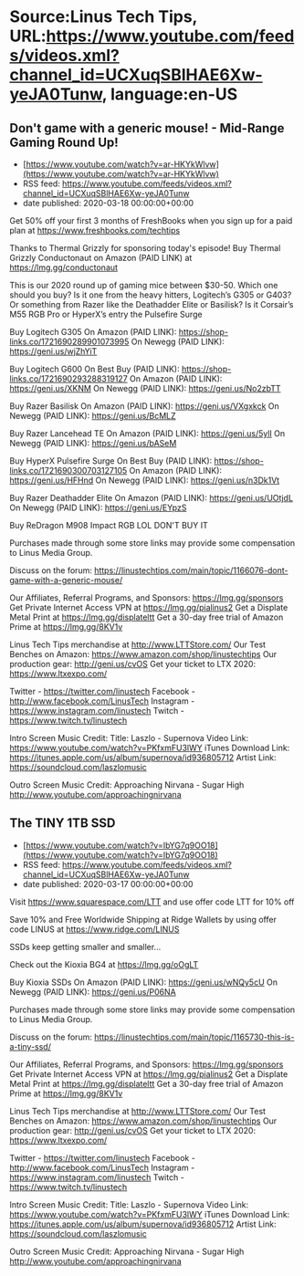 # Source:Linus Tech Tips, URL:https://www.youtube.com/feeds/videos.xml?channel_id=UCXuqSBlHAE6Xw-yeJA0Tunw, language:en-US

## Don't game with a generic mouse! - Mid-Range Gaming Round Up!
 - [https://www.youtube.com/watch?v=ar-HKYkWlvw](https://www.youtube.com/watch?v=ar-HKYkWlvw)
 - RSS feed: https://www.youtube.com/feeds/videos.xml?channel_id=UCXuqSBlHAE6Xw-yeJA0Tunw
 - date published: 2020-03-18 00:00:00+00:00

Get 50% off your first 3 months of FreshBooks when you sign up for a paid plan at https://www.freshbooks.com/techtips

Thanks to Thermal Grizzly for sponsoring today's episode! Buy Thermal Grizzly Conductonaut on Amazon (PAID LINK) at https://lmg.gg/conductonaut

This is our 2020 round up of gaming mice between $30-50. Which one should you buy? Is it one from the heavy hitters, Logitech’s G305 or G403? Or something from Razer like the Deathadder Elite or Basilisk? Is it Corsair’s M55 RGB Pro or HyperX’s entry the Pulsefire Surge

Buy Logitech G305
On Amazon (PAID LINK): https://shop-links.co/1721690289901073995
On Newegg (PAID LINK): https://geni.us/wjZhYiT

Buy Logitech G600
On Best Buy (PAID LINK): https://shop-links.co/1721690293288319127
On Amazon (PAID LINK): https://geni.us/XKNM
On Newegg (PAID LINK): https://geni.us/No2zbTT

Buy Razer Basilisk
On Amazon (PAID LINK): https://geni.us/VXgxkck
On Newegg (PAID LINK): https://geni.us/BcMLZ

Buy Razer Lancehead TE
On Amazon (PAID LINK): https://geni.us/5ylI
On Newegg (PAID LINK): https://geni.us/bASeM

Buy HyperX Pulsefire Surge
On Best Buy (PAID LINK): https://shop-links.co/1721690300703127105
On Amazon (PAID LINK): https://geni.us/HFHnd
On Newegg (PAID LINK): https://geni.us/n3Dk1Vt

Buy Razer Deathadder Elite
On Amazon (PAID LINK): https://geni.us/UOtjdL
On Newegg (PAID LINK): https://geni.us/EYpzS

Buy ReDragon M908 Impact RGB
LOL DON'T BUY IT

Purchases made through some store links may provide some compensation to Linus Media Group.

Discuss on the forum: https://linustechtips.com/main/topic/1166076-dont-game-with-a-generic-mouse/

Our Affiliates, Referral Programs, and Sponsors: https://lmg.gg/sponsors
Get Private Internet Access VPN at https://lmg.gg/pialinus2
Get a Displate Metal Print at https://lmg.gg/displateltt
Get a 30-day free trial of Amazon Prime at https://lmg.gg/8KV1v

Linus Tech Tips merchandise at http://www.LTTStore.com/ 
Our Test Benches on Amazon: https://www.amazon.com/shop/linustechtips 
Our production gear: http://geni.us/cvOS
Get your ticket to LTX 2020: https://www.ltxexpo.com/

Twitter - https://twitter.com/linustech
Facebook - http://www.facebook.com/LinusTech
Instagram - https://www.instagram.com/linustech
Twitch - https://www.twitch.tv/linustech 

Intro Screen Music Credit:
Title: Laszlo - Supernova
Video Link: https://www.youtube.com/watch?v=PKfxmFU3lWY
iTunes Download Link: https://itunes.apple.com/us/album/supernova/id936805712
Artist Link: https://soundcloud.com/laszlomusic

Outro Screen Music Credit: Approaching Nirvana - Sugar High http://www.youtube.com/approachingnirvana

## The TINY 1TB SSD
 - [https://www.youtube.com/watch?v=IbYG7q9OO18](https://www.youtube.com/watch?v=IbYG7q9OO18)
 - RSS feed: https://www.youtube.com/feeds/videos.xml?channel_id=UCXuqSBlHAE6Xw-yeJA0Tunw
 - date published: 2020-03-17 00:00:00+00:00

Visit https://www.squarespace.com/LTT and use offer code LTT for 10% off

Save 10% and Free Worldwide Shipping at Ridge Wallets by using offer code LINUS at https://www.ridge.com/LINUS

SSDs keep getting smaller and smaller...

Check out the Kioxia BG4 at https://lmg.gg/oOgLT

Buy Kioxia SSDs 
On Amazon (PAID LINK): https://geni.us/wNQy5cU
On Newegg (PAID LINK): https://geni.us/P06NA

Purchases made through some store links may provide some compensation to Linus Media Group.

Discuss on the forum: https://linustechtips.com/main/topic/1165730-this-is-a-tiny-ssd/

Our Affiliates, Referral Programs, and Sponsors: https://lmg.gg/sponsors
Get Private Internet Access VPN at https://lmg.gg/pialinus2
Get a Displate Metal Print at https://lmg.gg/displateltt
Get a 30-day free trial of Amazon Prime at https://lmg.gg/8KV1v

Linus Tech Tips merchandise at http://www.LTTStore.com/ 
Our Test Benches on Amazon: https://www.amazon.com/shop/linustechtips 
Our production gear: http://geni.us/cvOS
Get your ticket to LTX 2020: https://www.ltxexpo.com/

Twitter - https://twitter.com/linustech
Facebook - http://www.facebook.com/LinusTech
Instagram - https://www.instagram.com/linustech
Twitch - https://www.twitch.tv/linustech 

Intro Screen Music Credit:
Title: Laszlo - Supernova
Video Link: https://www.youtube.com/watch?v=PKfxmFU3lWY
iTunes Download Link: https://itunes.apple.com/us/album/supernova/id936805712
Artist Link: https://soundcloud.com/laszlomusic

Outro Screen Music Credit: Approaching Nirvana - Sugar High http://www.youtube.com/approachingnirvana

